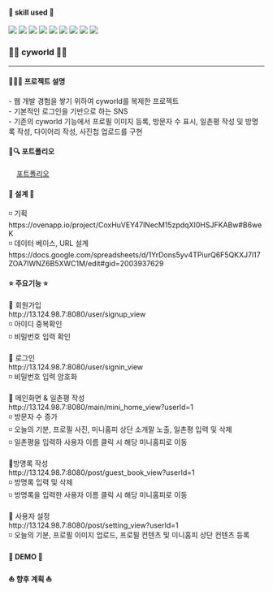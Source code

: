 <h4> 💪 skill used 💪 </h4>
<div class="d-flex">
  <img src="https://img.shields.io/badge/Java-007396?style=flat-square&logo=Java&logoColor=white"/>
  <img src="https://img.shields.io/badge/HTML5-E34F26?style=flat-square&logo=HTML5&logoColor=white"/>
  <img src="https://img.shields.io/badge/Jquery-0769AD?style=flat-square&logo=Jquery&logoColor=white"/>
  <img src="https://img.shields.io/badge/JavaScript-F7DF1E?style=flat-square&logo=JavaScript&logoColor=white"/>
  <img src="https://img.shields.io/badge/CSS3-1572B6?style=flat-square&logo=CSS3&logoColor=white"/>
  <img src="https://img.shields.io/badge/Spring-6DB33F?style=flat-square&logo=Spring&logoColor=white"/>
  <img src="https://img.shields.io/badge/Mysql-4479A1?style=flat-square&logo=Mysql&logoColor=white"/>
  <img src="https://img.shields.io/badge/AWS-232F3E?style=flat-square&logo=AWS&logoColor=white"/>
  <img src="https://img.shields.io/badge/Eclipse-2C2255?style=flat-square&logo=Eclipse&logoColor=white"/>
</div>

<h3> 🌈✨ cyworld 🌈✨ </h3>
<hr>
<h4> 👩‍💻📢 프로젝트 설명 </h4>  
- 웹 개발 경험을 쌓기 위하여 cyworld를 복제한 프로젝트<br>
- 기본적인 로그인을 기반으로 하는 SNS <br>
- 기존의 cyworld 기능에서 프로필 이미지 등록, 방문자 수 표시, 일촌평 작성 및 방명록 작성, 다이어리 작성, 사진첩 업로드를 구현
<br>
<h4> 📃🔍 포트폴리오 </h4>
&nbsp;&nbsp;&nbsp;&nbsp;<a href="#">포트폴리오</a>
<br>

<h4> 🔨 설계 🔨 </h4>
◽ 기획 <br>
https://ovenapp.io/project/CoxHuVEY47lNecM15zpdqXI0HSJFKABw#B6weK <br>
◽ 데이터 베이스, URL 설계 <br>
https://docs.google.com/spreadsheets/d/1YrDons5yv4TPiurQ6F5QKXJ7l17ZOA7IWNZ6B5XWC1M/edit#gid=2003937629
<br>
<h4> ⭐ 주요기능 ⭐ </h4>
📌 회원가입 <br>
http://13.124.98.7:8080/user/signup_view <br>
◽ 아이디 중복확인 <br>
◽ 비밀번호 입력 확인 <br>
<br>
📌 로그인 <br> 
http://13.124.98.7:8080/user/signin_view <br>
◽ 비밀번호 입력 암호화 <br>
<br>
📌 메인화면 & 일촌평 작성 <br>
http://13.124.98.7:8080/main/mini_home_view?userId=1 <br>
◽ 방문자 수 증가 <br>
◽ 오늘의 기분, 프로필 사진, 미니홈피 상단 소개말 노출, 일촌평 입력 및 삭제 <br>
◽ 일촌평을 입력하 사용자 이름 클릭 시 해당 미니홈피로 이동 <br>
<br>
📌방명록 작성 <br>
http://13.124.98.7:8080/post/guest_book_view?userId=1 <br>
◽ 방명록 입력 및 삭제 <br>
◽ 방명록을 입력한 사용자 이름 클릭 시 해당 미니홈피로 이동 <br>
<br>
📌 사용자 설정 <br>
http://13.124.98.7:8080/post/setting_view?userId=1 <br>
◽ 오늘의 기분, 프로필 이미지 업로드, 프로필 컨텐츠 및 미니홈피 상단 컨텐츠 등록 <br>

<h4> 👾 DEMO 👾 </h4>

  
  
<h4> ⛵ 향후 계획 ⛵</h4>
  
  
  

